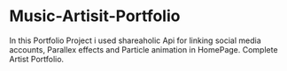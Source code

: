 # Music-Artisit-Portfolio

In this Portfolio Project i used shareaholic Api for linking social media accounts, Parallex effects and Particle animation in HomePage.
Complete Artist Portfolio.
